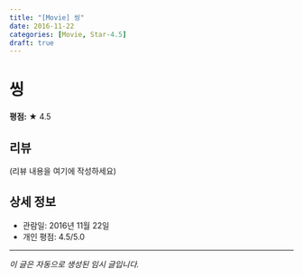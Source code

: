 ```yaml
---
title: "[Movie] 씽"
date: 2016-11-22
categories: [Movie, Star-4.5]
draft: true
---
```


# 씽

**평점:** ★ 4.5

## 리뷰

(리뷰 내용을 여기에 작성하세요)

## 상세 정보

- 관람일: 2016년 11월 22일
- 개인 평점: 4.5/5.0

---

*이 글은 자동으로 생성된 임시 글입니다.*
